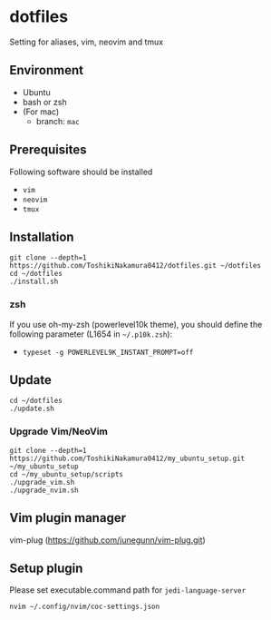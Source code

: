 # dotfiles
Setting for aliases, vim, neovim and tmux
## Environment
- Ubuntu
- bash or zsh
- (For mac)
  - branch: `mac`
## Prerequisites
Following software should be installed
- `vim`
- `neovim`
- `tmux`
## Installation
```
git clone --depth=1 https://github.com/ToshikiNakamura0412/dotfiles.git ~/dotfiles
cd ~/dotfiles
./install.sh
```
### zsh
If you use oh-my-zsh (powerlevel10k theme), you should define the following parameter (L1654 in `~/.p10k.zsh`):
- `typeset -g POWERLEVEL9K_INSTANT_PROMPT=off`
## Update
```
cd ~/dotfiles
./update.sh
```
### Upgrade Vim/NeoVim
```
git clone --depth=1 https://github.com/ToshikiNakamura0412/my_ubuntu_setup.git ~/my_ubuntu_setup
cd ~/my_ubuntu_setup/scripts
./upgrade_vim.sh
./upgrade_nvim.sh
```
## Vim plugin manager
vim-plug (https://github.com/junegunn/vim-plug.git)
## Setup plugin
Please set executable.command path for `jedi-language-server`
```
nvim ~/.config/nvim/coc-settings.json
```
